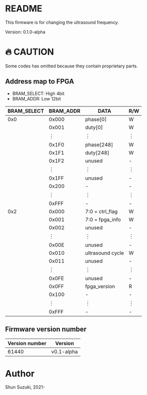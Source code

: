 # README

This firmware is for changing the ultrasound frequency.

Version: 0.1.0-alpha

# :fire: CAUTION

Some codes has omitted because they contain proprietary parts.

## Address map to FPGA

* BRAM_SELECT: High 4bit
* BRAM_ADDR: Low 12bit

| BRAM_SELECT | BRAM_ADDR | DATA                             | R/W |
|-------------|-----------|----------------------------------|-----|
| 0x0         | 0x000    | phase[0]                 | W   |
|             | 0x001    | duty[0]                 | W   |
| 　          | ︙      | ︙                              | ︙   |
| 　          | 0x1F0    | phase[248]                 | W   |
| 　          | 0x1F1    | duty[248]                 | W   |
| 　          | 0x1F2    | unused                           | -   |
| 　          | ︙      | ︙                              | ︙   |
| 　          | 0x1FF    | unused                           | -   |
| 　          | 0x200    | -                                | -   |
| 　          | ︙      | ︙                              | ︙   |
| 　          | 0xFFF    | -                                 | -   | 　
| 0x2         | 0x000   | 7:0 = ctrl_flag                    | W   |
| 　          | 0x001   | 7:0 = fpga_info            | W   |
| 　          | 0x002   | unused                           | -  |
| 　          | ︙        | ︙                               | ︙  |
| 　          | 0x00E   | unused                           | -　  |
| 　          | 0x010   | ultrasound cycle                           | W  |
| 　          | 0x011   | unused                           | -  |
| 　          | ︙        | ︙                               | ︙  |
| 　          | 0x0FE   | unused                           | -　  |
| 　          | 0x0FF   | fpga_version                    | R   |
| 　          | 0x100   | -                           | -  |
| 　          | ︙        | ︙                               | ︙  |
| 　          | 0xFFF   | -                           | -　  |

## Firmware version number

| Version number | Version |
|----------------|---------|
| 61440          | v0.1-alpha    |

# Author

Shun Suzuki, 2021-

